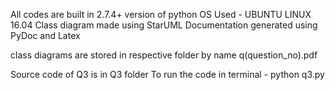 All codes are built in 2.7.4+ version of python
OS Used - UBUNTU LINUX 16.04
Class diagram made using StarUML
Documentation generated using PyDoc and Latex


class diagrams are stored in respective folder by name q(question_no).pdf
 

Source code of Q3 is in Q3 folder 
To run the code in terminal - python q3.py 
